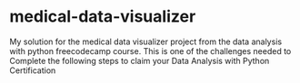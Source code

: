 # medical-data-visualizer
My solution for the medical data visualizer project from the data analysis with python freecodecamp course. This is one of the challenges needed to Complete the following steps to claim your Data Analysis with Python Certification
